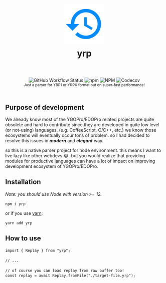 <h1 align="center">
  <br />
  <img src="https://raw.githubusercontent.com/ygoreplay/yrp/master/res/logo.png" />
  <br />
  yrp
  <sup>
    <br />
    <br />
  </sup>
</h1>

<div align="center">
    <img alt="GitHub Workflow Status" src="https://img.shields.io/github/workflow/status/ygoreplay/yrp/CI?style=flat-square">
    <img alt="npm" src="https://img.shields.io/npm/v/yrp?style=flat-square">
    <img alt="NPM" src="https://img.shields.io/npm/l/yrp?style=flat-square">
    <img alt="Codecov" src="https://img.shields.io/codecov/c/github/ygoreplay/yrp?style=flat-square">
  <br />
  <sup>Just a parser for YRP1 or YRPX format but on super-fast performance!</sup>
  <br />
  <br />
</div>

## Purpose of development

We already know most of the YGOPro/EDOPro related projects are quite obsolete and hard to contribute since they are developed in quite low level (or not-using) languages. (e.g. CoffeeScript, C/C++, etc.) we know those ecosystems will eventually occur tons of problem. so I had decided to resolve this issues in _**modern**_ and _**elegant**_ way.

so this is a native parser project for node environment. this means I want to live lazy like other webdevs 😂. but you would  realize that providing modules for productive languages  can have a lot of impact on improving development ecosystem of YGOPro/EDOPro.

## Installation

*Note: you should use Node with version >= 12.*

```
npm i yrp
```

or if you use [yarn](https://github.com/yarnpkg/berry):

```
yarn add yrp
```

## How to use

```tsx
import { Replay } from "yrp";

// ...

// of course you can load replay from raw buffer too!
const replay = await Replay.fromFile("./target-file.yrp");
```
